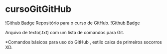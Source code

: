 # cursoGitGitHub
[!Github Badge](https://img.shields.io/badge/GitHub-100000?style=for-the-badge&logo=github&logoColor=white)
Repositório para o curso de GitHub. 
[!Github Badge](https://img.shields.io/badge/GitHub-100000?style=for-the-badge&logo=github&logoColor=white) 

Arquivo de texto(.txt) com um lista de comandos para Git. 

*Comandos básicos para uso do GitHub , estilo caixa de primeiros socorros XD.
